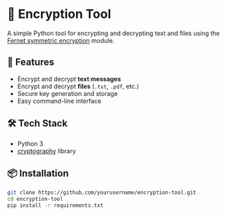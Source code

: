 # 🔐 Encryption Tool

A simple Python tool for encrypting and decrypting text and files using the 
[Fernet symmetric encryption](https://cryptography.io/en/latest/fernet/) module.

## 🚀 Features
- Encrypt and decrypt **text messages**
- Encrypt and decrypt **files** (`.txt`, `.pdf`, etc.)
- Secure key generation and storage
- Easy command-line interface

## 🛠️ Tech Stack
- Python 3
- [cryptography](https://cryptography.io/en/latest/) library

## 📦 Installation
```bash
git clone https://github.com/yourusername/encryption-tool.git
cd encryption-tool
pip install -r requirements.txt
